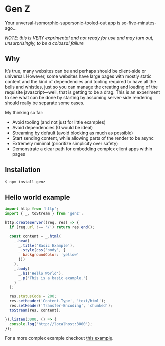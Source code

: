 # Gen Z

Your unversal-isomorphic-supersonic-tooled-out app is so-five-minutes-ago...

_NOTE: this is VERY exprimental and not ready for use and may turn out, unsurprisingly, to be a colossal failure_

## Why

It’s true, many websites can be and perhaps should be client-side or universal. However, some websites have large pages with mostly static content and the kind of dependencies and tooling required to have all the bells and whistles, just so you can manage the creating and loading of the requisite javascript—well, that is getting to be a drag. This is an experiment to see what can be done by starting by assuming server-side rendering should really be separate some cases.

My thinking so far:

- Avoid tooling (and not just for little examples)
- Avoid dependencies (0 would be ideal)
- Streaming by default (avoid blocking as much as possible)
- Start sending content, while allowing parts of the render to be async
- Extremely minimal (prioritize simplicity over safety)
- Demonstrate a clear path for embedding complex client apps within pages

## Installation

```bash
$ npm install genz
```

## Hello world example

```javascript
import http from 'http';
import { _, toStream } from 'genz';

http.createServer((req, res) => {
  if (req.url !== '/') return res.end();

  const content = _.html(
    _.head(
      _.title('Basic Example'),
      _.style(css('body', {
        backgroundColor: 'yellow'
      }))
    ),
    _.body(
      _.h1('Hello World'),
      _.p('This is a basic example.')
    )
  );

  res.statusCode = 200;
  res.setHeader('Content-Type', 'text/html');
  res.setHeader('Transfer-Encoding', 'chunked');
  toStream(res, content);

}).listen(3000, () => {
  console.log('http://localhost:3000');
});
```

For a more complex example checkout [this example](example/app.mjs).

